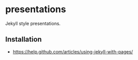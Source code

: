 presentations
=============

Jekyll style presentations.

Installation
------------

* https://help.github.com/articles/using-jekyll-with-pages/

